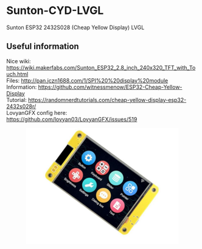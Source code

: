 # Sunton-CYD-LVGL
Sunton  ESP32 2432S028 (Cheap Yellow Display) LVGL

## Useful information
Nice wiki:    https://wiki.makerfabs.com/Sunton_ESP32_2.8_inch_240x320_TFT_with_Touch.html   
Files:        http://pan.jczn1688.com/1/SPI%20%20display%20module    
Information:  https://github.com/witnessmenow/ESP32-Cheap-Yellow-Display    
Tutorial:     https://randomnerdtutorials.com/cheap-yellow-display-esp32-2432s028r/    
LovyanGFX config here: https://github.com/lovyan03/LovyanGFX/issues/519   


<p align="center">
  <img src="https://github.com/paulhamsh/Sunton-CYD-LVGL/blob/main/sunton_esp32_2432S028.jpg" width="400" title="Sunton 2432S028 (Cheap Yellow Display)">
</p>


